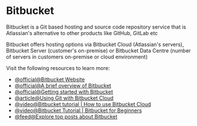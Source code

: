 # Bitbucket

Bitbucket is a Git based hosting and source code repository service that is Atlassian's alternative to other products like GitHub, GitLab etc

Bitbucket offers hosting options via Bitbucket Cloud (Atlassian's servers), Bitbucket Server (customer's on-premise) or Bitbucket Data Centre (number of servers in customers on-premise or cloud environment)

Visit the following resources to learn more:

- [@official@Bitbucket Website](https://bitbucket.org/product)
- [@official@A brief overview of Bitbucket](https://bitbucket.org/product/guides/getting-started/overview#a-brief-overview-of-bitbucket)
- [@official@Getting started with Bitbucket](https://bitbucket.org/product/guides/basics/bitbucket-interface)
- [@article@Using Git with Bitbucket Cloud](https://www.atlassian.com/git/tutorials/learn-git-with-bitbucket-cloud)
- [@video@Bitbucket tutorial | How to use Bitbucket Cloud](https://www.youtube.com/watch?v=M44nEyd_5To)
- [@video@Bitbucket Tutorial | Bitbucket for Beginners](https://www.youtube.com/watch?v=i5T-DB8tb4A)
- [@feed@Explore top posts about Bitbucket](https://app.daily.dev/tags/bitbucket?ref=roadmapsh)
